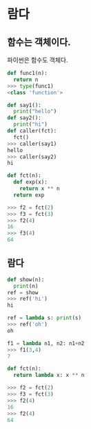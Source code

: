 # 람다

## 함수는 객체이다. 

파이썬은 함수도 객체다.  

```python
def func1(n):
  return n
>>> type(func1)
<class 'function'>
```

```python
def say1():
  print("hello")
def say2():
  print("hi")
def caller(fct):
  fct() 
>>> caller(say1)
hello
>>> caller(say2)
hi
```

```python
def fct(n):
  def exp(x):
    return x ** n
  return exp

>>> f2 = fct(2)
>>> f3 = fct(3)
>>> f2(4)
16
>>> f3(4)
64
```

## 람다 

```python
def show(n):
  print(n)
ref = show
>>> ref('hi')
hi
```

```python
ref = lambda s: print(s)
>>> ref('oh')
oh

f1 = lambda n1, n2: n1+n2
>>> f1(3,4)
7
```

```python
def fct(n):
  return lambda x: x ** n

>>> f2 = fct(2)
>>> f3 = fct(3)
>>> f2(4)
16
>>> f2(4)
64
```